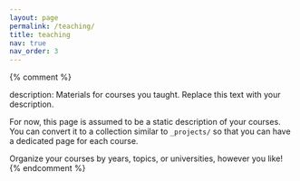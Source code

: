 ```yaml
---
layout: page
permalink: /teaching/
title: teaching
nav: true
nav_order: 3
---
```


{% comment %}

description: Materials for courses you taught. Replace this text with your description.

For now, this page is assumed to be a static description of your courses. You can convert it to a collection similar to `_projects/` so that you can have a dedicated page for each course.

Organize your courses by years, topics, or universities, however you like!
{% endcomment %}
